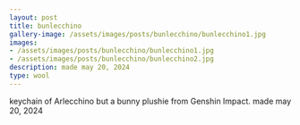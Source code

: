 ```yaml
---
layout: post
title: bunlecchino
gallery-image: /assets/images/posts/bunlecchino/bunlecchino1.jpg
images: 
- /assets/images/posts/bunlecchino/bunlecchino1.jpg
- /assets/images/posts/bunlecchino/bunlecchino2.jpg
description: made may 20, 2024
type: wool
---
```


keychain of Arlecchino but a bunny plushie from Genshin Impact. 
made may 20, 2024
